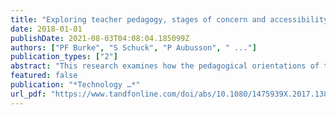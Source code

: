 ```yaml
---
title: "Exploring teacher pedagogy, stages of concern and accessibility as determinants of technology adoption"
date: 2018-01-01
publishDate: 2021-08-03T04:08:04.185099Z
authors: ["PF Burke", "S Schuck", "P Aubusson", " ..."]
publication_types: ["2"]
abstract: "This research examines how the pedagogical orientations of teachers affect technology adoption in the classroom. At the same time, the authors account for the stage of concern that teachers are experiencing regarding the use of the technology, their access to the …"
featured: false
publication: "*Technology …*"
url_pdf: "https://www.tandfonline.com/doi/abs/10.1080/1475939X.2017.1387602"
---
```



